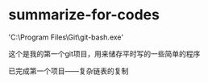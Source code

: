 # summarize-for-codes

'C:\Program Files\Git\git-bash.exe'

这个是我的第一个git项目，用来储存平时写的一些简单的程序

已完成第一个项目——复杂链表的复制

